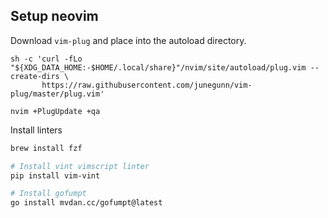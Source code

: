 ## Setup neovim

Download `vim-plug` and place into the autoload directory.

```
sh -c 'curl -fLo "${XDG_DATA_HOME:-$HOME/.local/share}"/nvim/site/autoload/plug.vim --create-dirs \
       https://raw.githubusercontent.com/junegunn/vim-plug/master/plug.vim'

nvim +PlugUpdate +qa
```

Install linters

```bash
brew install fzf

# Install vint vimscript linter
pip install vim-vint

# Install gofumpt
go install mvdan.cc/gofumpt@latest
```
